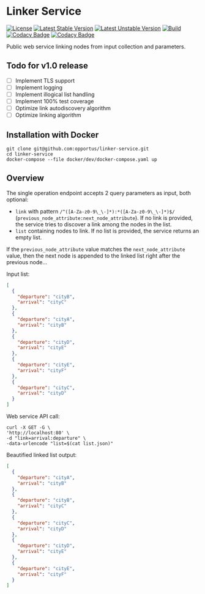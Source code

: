 # Linker Service

[![License](https://poser.pugx.org/opportus/linker-service/license)](https://packagist.org/packages/opportus/linker-service)
[![Latest Stable Version](https://poser.pugx.org/opportus/linker-service/v/stable)](https://packagist.org/packages/opportus/linker-service)
[![Latest Unstable Version](https://poser.pugx.org/opportus/linker-service/v/unstable)](https://packagist.org/packages/opportus/linker-service)
[![Build](https://github.com/opportus/linker-service/workflows/Build/badge.svg)](https://github.com/opportus/linker-service/actions?query=workflow%3ABuild)
[![Codacy Badge](https://app.codacy.com/project/badge/Coverage/d3f5178323844f59a6ef5647cb11d9d7)](https://www.codacy.com/manual/opportus/linker-service/dashboard?utm_source=github.com&utm_medium=referral&utm_content=opportus/linker-service&utm_campaign=Badge_Coverage)
[![Codacy Badge](https://api.codacy.com/project/badge/Grade/d3f5178323844f59a6ef5647cb11d9d7)](https://www.codacy.com/manual/opportus/linker-service?utm_source=github.com&amp;utm_medium=referral&amp;utm_content=opportus/linker-service&amp;utm_campaign=Badge_Grade)

Public web service linking nodes from input collection and parameters.

## Todo for v1.0 release

- [ ] Implement TLS support
- [ ] Implement logging
- [ ] Implement illogical list handling
- [ ] Implement 100% test coverage
- [ ] Optimize link autodiscovery algorithm
- [ ] Optimize linking algorithm

## Installation with Docker

```shell
git clone git@github.com:opportus/linker-service.git
cd linker-service
docker-compose --file docker/dev/docker-compose.yaml up
```

## Overview

The single operation endpoint accepts 2 query parameters as input, both optional:

-  `link` with pattern `/^([A-Za-z0-9\_\-]*):*([A-Za-z0-9\_\-]*)$/` (`previous_node_attribute:next_node_attribute`).
   If no link is provided, the service tries to discover a link among the nodes in the list.
-  `list` containing nodes to link. If no list is provided, the service returns an empty
   list.

If the `previous_node_attribute` value matches the `next_node_attribute` value, then the next node is
appended to the linked list right after the previous node...

Input list:

```json
[
  {
    "departure": "cityB",
    "arrival": "cityC"
  },
  {
    "departure": "cityA",
    "arrival": "cityB"
  },
  {
    "departure": "cityD",
    "arrival": "cityE"
  },
  {
    "departure": "cityE",
    "arrival": "cityF"
  },
  {
    "departure": "cityC",
    "arrival": "cityD"
  }
]
```

Web service API call:

```shell
curl -X GET -G \
'http://localhost:80' \
-d "link=arrival:departure" \
-data-urlencode "list=$(cat list.json)"
```

Beautified linked list output:

```json
[
  {
    "departure": "cityA",
    "arrival": "cityB"
  },
  {
    "departure": "cityB",
    "arrival": "cityC"
  },
  {
    "departure": "cityC",
    "arrival": "cityD"
  },
  {
    "departure": "cityD",
    "arrival": "cityE"
  },
  {
    "departure": "cityE",
    "arrival": "cityF"
  }
]
```
